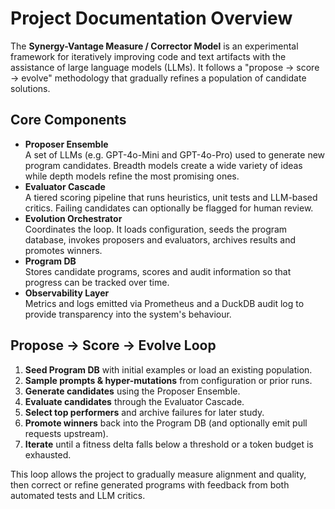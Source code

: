 # Project Documentation Overview

The **Synergy-Vantage Measure / Corrector Model** is an experimental framework
for iteratively improving code and text artifacts with the assistance of large
language models (LLMs). It follows a "propose → score → evolve" methodology
that gradually refines a population of candidate solutions.

## Core Components

- **Proposer Ensemble**  
  A set of LLMs (e.g. GPT-4o-Mini and GPT-4o-Pro) used to generate new program
  candidates. Breadth models create a wide variety of ideas while depth models
  refine the most promising ones.
- **Evaluator Cascade**  
  A tiered scoring pipeline that runs heuristics, unit tests and LLM-based
  critics. Failing candidates can optionally be flagged for human review.
- **Evolution Orchestrator**  
  Coordinates the loop. It loads configuration, seeds the program database,
  invokes proposers and evaluators, archives results and promotes winners.
- **Program DB**  
  Stores candidate programs, scores and audit information so that progress can be
  tracked over time.
- **Observability Layer**  
  Metrics and logs emitted via Prometheus and a DuckDB audit log to provide
  transparency into the system's behaviour.

## Propose → Score → Evolve Loop

1. **Seed Program DB** with initial examples or load an existing population.
2. **Sample prompts & hyper-mutations** from configuration or prior runs.
3. **Generate candidates** using the Proposer Ensemble.
4. **Evaluate candidates** through the Evaluator Cascade.
5. **Select top performers** and archive failures for later study.
6. **Promote winners** back into the Program DB (and optionally emit pull
   requests upstream).
7. **Iterate** until a fitness delta falls below a threshold or a token budget is
   exhausted.

This loop allows the project to gradually measure alignment and quality, then
correct or refine generated programs with feedback from both automated tests and
LLM critics.
